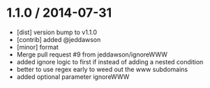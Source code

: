 
1.1.0 / 2014-07-31 
==================

 * [dist] version bump to v1.1.0
 * [contrib] added @jeddawson
 * [minor] format
 * Merge pull request #9 from jeddawson/ignoreWWW
 * added ignore logic to first if instead of adding a nested condition
 * better to use regex early to weed out the www subdomains
 * added optional parameter ignoreWWW
